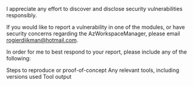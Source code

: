 I appreciate any effort to discover and disclose security vulnerabilities responsibly.

If you would like to report a vulnerability in one of the modules, or have security concerns regarding the AzWorkspaceManager, please email rogierdijkman@hotmail.com.

In order for me to best respond to your report, please include any of the following:

Steps to reproduce or proof-of-concept
Any relevant tools, including versions used
Tool output

